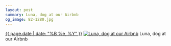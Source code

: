 ```yaml
---
layout: post
summary: Luna, dog at our Airbnb
og_image: 82-1280.jpg
---
```


<p>
  <time><a href="/82">{{ page.date | date: "%B %e, %Y" }}</a></time>
  <a href="/82"><img src="{{ site.assets_url }}/82-640.jpg" srcset="{{ site.assets_url }}/82-1280.jpg 1280w, {{ site.assets_url }}/82-960.jpg 960w, {{ site.assets_url }}/82-640.jpg 640w, {{ site.assets_url }}/82-320.jpg 320w" sizes="(min-width: 700px) 50vw, calc(100vw - 2rem)" alt="Luna, dog at our Airbnb" /></a>
  <span>Luna, dog at our Airbnb</span>
</p>

